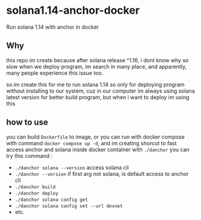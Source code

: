 # solana1.14-anchor-docker
Run solana 1.14 with anchor in docker

## Why
this repo im create because after solana release ^1.16, i dont know why so slow when we deploy program, im search in many place, and apparently, many people experience this issue too.

so im create this for me to run solana 1.14 so only for deploying program without installing to our system, cuz in our computer im always using solana latest version for better build program, but when i want to deploy im using this

## how to use
you can build `Dockerfile` to image, or you can run with docker compose with command `docker compose up -d`, and im creating shorcut to fast access anchor and solana inside docker container with `./danchor`
you can try this command :

- `./danchor solana --version` access solana cli
- `./danchor --version` if first arg not solana, is default access to anchor cli
- `./danchor build`
- `./danchor deploy`
- `./danchor solana config get`
- `./danchor solana config set --url devnet`
- etc.
